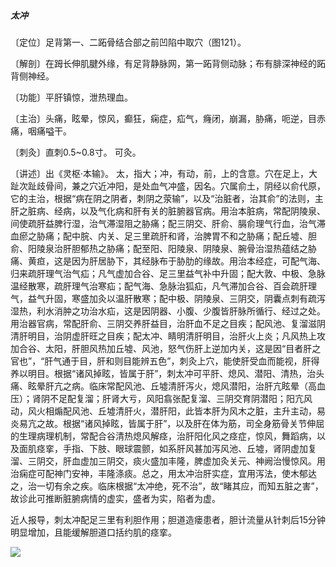 ##### 太冲

〔定位〕足背第一、二跖骨结合部之前凹陷中取穴（图121）。

〔解剖〕在𧿹长伸肌腱外缘，有足背静脉网，第一跖背侧动脉；布有腓深神经的跖背侧神经。

〔功能〕平肝镇惊，泄热理血。

〔主治〕头痛，眩晕，惊风，癫狂，痫症，疝气，癃闭，崩漏，胁痛，呃逆，目赤痛，咽痛嗌干。

〔刺灸〕直刺0.5~0.8寸。 可灸。

〔讲述〕出《灵枢·本输》。 太，指大；冲，有动，前，上的含意。穴在足上，大趾次趾歧骨间，兼之穴近冲阳，是处血气冲盛，因名。穴属俞土，阴经以俞代原，它的主治，根据“病在阴之阴者，刺阴之荥输”，以及“治脏者，治其俞”的法则，主肝之脏病、经病，以及气化病和肝有关的脏腑器官病。用治本脏病，常配阴陵泉、间使疏肝益脾行湿，治气滞湿阻之胁痛；配三阴交、肝俞、膈俞理气行血，治气滞血瘀之胁痛；配中脘、内关、足三里疏肝和肾，治脾胃不和之胁痛；配丘墟、胆俞、阳陵泉治肝胆郁热之胁痛；配至阳、阳陵泉、阴陵泉、腕骨治湿热蕴结之胁痛、黄疸，这是因为肝居胁下，其经脉布于胁肋的缘故。用治本经症，可配气海、归来疏肝理气治气疝；凡气虚加合谷、足三里益气补中升固；配大敦、中极、急脉温经散寒，疏肝理气治寒疝；配气海、急脉治狐疝，凡气滞加合谷、百会疏肝理气，益气升固，寒盛加灸以温肝散寒；配中极、阴陵泉、三阴交，阴囊点刺有疏泻湿热，利水消肿之功治水疝，这是因阴器、小腹、少腹皆肝脉所循行、经过之处。用治器官病，常配肝俞、三阴交养肝益目，治肝血不足之目疾；配风池、复溜滋阴清肝明目，治阴虚肝旺之目疾；配太冲、睛明清肝明目，治肝火上炎；凡风热上攻加合谷、太阳，肝胆风热加丘墟、风池，怒气伤肝上逆加内关，这是因“目者肝之官也”，“肝气通于目，肝和则目能辨五色”，刺灸上穴，能使肝受血而能视，肝得养以明目。根据“诸风掉眩，皆属于肝”，刺太冲可平肝、熄风、潜阳、清热，治头痛、眩晕肝亢之病。临床常配风池、丘墟清肝泻火，熄风潜阳，治肝亢眩晕（高血压）；肾阴不足配复溜；肝肾大亏，风阳翕张配复溜、三阴交育阴潜阳；阳亢风动，风火相煽配风池、丘墟清肝火，潜肝阳，此皆本肝为风木之脏，主升主动，易炎易亢之故。根据“诸风掉眩，皆属于肝”，以及肝在体为筋，司全身筋骨关节伸屈的生理病理机制，常配合谷清热熄风解痉，治肝阳化风之痉症，惊风，舞蹈病，以及面肌痉挛，手指、下肢、眼球震颤，如系肝风甚加泻风池、丘墟，肾阴虚加复溜、三阴交，肝血虚加三阴交，痰火盛加丰隆，脾虚加灸关元、神阙治慢惊风。用治痫症可配神门安神，丰隆涤痰。总之，用太冲治肝实症，宜用泻法，使木郁达之，治一切有余之疾。临床根据“太冲绝，死不治”，故“睹其应，而知五脏之害”，故诊此可推断脏腑病情的虚实，盛者为实，陷者为虚。

近人报导，刺太冲配足三里有利胆作用；胆道造瘘患者，胆计流量从针刺后15分钟明显增加，且能缓解胆道口括约肌的痉挛。

![](img/图121.jpg)
